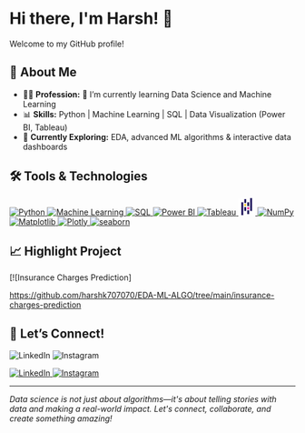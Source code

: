 # Hi there, I'm Harsh! 👋
Welcome to my GitHub profile!

## 🚀 About Me

- 🧑‍💻 **Profession:** 🌱 I’m currently learning Data Science and Machine Learning
- 📊 **Skills:** Python | Machine Learning | SQL | Data Visualization (Power BI, Tableau)
- 🌱 **Currently Exploring:** EDA, advanced ML algorithms & interactive data dashboards

## 🛠️ Tools & Technologies

  <a href="https://www.python.org/">
    <img src="https://img.icons8.com/color/48/python--v1.png" width="30" height="30" alt="Python"/>
  </a>
  <a href="https://scikit-learn.org/">
    <img src="https://img.icons8.com/fluency/48/artificial-intelligence.png" width="30" height="30" alt="Machine Learning"/>
  </a>
  <a href="https://www.postgresql.org/">
    <img src="https://img.icons8.com/fluency/48/sql.png" width="30" height="30" alt="SQL"/>
  </a>
  <a href="https://powerbi.microsoft.com/">
    <img src="https://img.icons8.com/color/48/power-bi.png" width="30" height="30" alt="Power BI"/>
  </a>
  <a href="https://www.tableau.com/">
    <img src="https://img.icons8.com/color/48/tableau-software.png" width="30" height="30" alt="Tableau"/>
  </a>
  <a href="https://pandas.pydata.org/">
    <img src="https://raw.githubusercontent.com/devicons/devicon/master/icons/pandas/pandas-original.svg" width="30" height="30" alt="Pandas"/>
  </a>
  <a href="https://numpy.org/">
    <img src="https://img.icons8.com/color/48/numpy.png" width="30" height="30" alt="NumPy"/>
  </a>
  <a href="https://matplotlib.org/">
    <img src="https://upload.wikimedia.org/wikipedia/commons/8/84/Matplotlib_icon.svg" width="30" height="30" alt="Matplotlib"/>
  </a>
  <a href="https://plotly.com/python/">
    <img src="https://images.plot.ly/logo/new-branding/plotly-logomark.png" width="30" height="30" alt="Plotly"/>
  </a>
  <a href="https://seaborn.pydata.org/" target="_blank" rel="noreferrer">
    <img src="https://seaborn.pydata.org/_images/logo-mark-lightbg.svg" width="40" height="40" alt="seaborn" />
  </a>


## 📈 Highlight Project

[![Insurance Charges Prediction]

https://github.com/harshk707070/EDA-ML-ALGO/tree/main/insurance-charges-prediction

## 💬 Let’s Connect!

<p align="left">
  <img src="https://img.icons8.com/fluency/48/linkedin.png" width="40" height="40" alt="LinkedIn"/>
  <img src="https://img.icons8.com/fluency/48/instagram-new.png" width="40" height="40" alt="Instagram"/>
</p>

<a href="https://www.linkedin.com/in/harshk707070/">
  <img src="https://img.icons8.com/fluency/48/linkedin.png" width="40" height="40" alt="LinkedIn"/>
  </a>
  <a href="https://www.instagram.com/harshk_70/">
  <img src="https://img.icons8.com/fluency/48/instagram-new.png" width="40" height="40" alt="Instagram"/>
  </a>

---

_Data science is not just about algorithms—it's about telling stories with data and making a real-world impact. Let's connect, collaborate, and create something amazing!_
